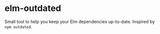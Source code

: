 # elm-outdated

Small tool to help you keep your Elm dependencies up-to-date. Inspired by `npm outdated`.
